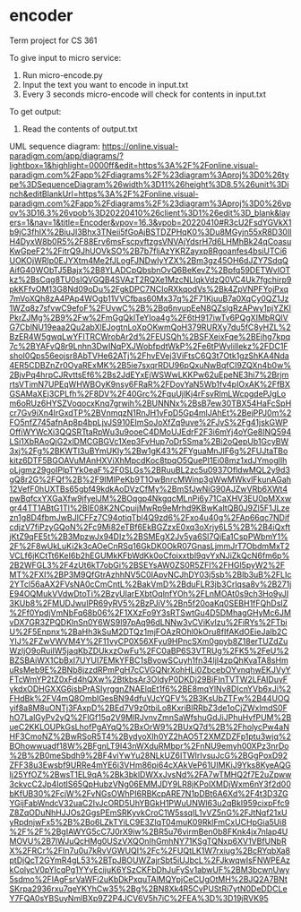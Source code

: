 # encoder
Term project for CS 361

To give input to micro service:

1. Run micro-encode.py
2. Input the text you want to encode in input.txt
3. Every 3 seconds micro-encode will check for contents in input.txt

To get output:

1. Read the contents of output.txt

UML sequence diagram:
https://online.visual-paradigm.com/app/diagrams/?lightbox=1&highlight=0000ff&edit=https%3A%2F%2Fonline.visual-paradigm.com%2Fapp%2Fdiagrams%2F%23diagram%3Aproj%3D0%26type%3DSequenceDiagram%26width%3D11%26height%3D8.5%26unit%3Dinch&editBlankUrl=https%3A%2F%2Fonline.visual-paradigm.com%2Fapp%2Fdiagrams%2F%23diagram%3Aproj%3D0%26vpov%3D16.3%26vpob%3D20220410%26client%3D1%26edit%3D_blank&layers=1&nav=1&title=Encoder&vpov=16.3&vpob=20220410#R3cU2FsdYGVkX1b9jC3fhIX%2BiuJI3Bhx3TNeii5fGoAjBSTDZPHqK0%3Du8MGyjn55xR8D30IlH4DyxW8b0R5%2F88Erv6msFscpvftzgsVNVAjYdsrH7d6LHMhBk24qCoasuKwGpeF2%2FitrQ9JhUOVkSO%2B7b7fljAzYKRZayxp8Rgoanfes4bsiUTCi6UOKOjWRIp0EJYXtm4Me2fJLogFJNDwIyYZX%2Bm3gz45OH6dJZY7SdqQAifG40WObTJ5Bajx%2B8YLADCpQbsbnOvQ6BeKevZ%2Bpfq59DETWvIOTkz%2BsCqg8TU0sIQVGQB4SVAzT2RQXe1MzcNLlqkVdzQ0VC4Uk7fgchirp9pkKFfvOM13G8Nd09oDu%2FgkDPC7NCIoRXkqodVs%2Bk4ZpVNPFYojPxq7mVoXQh8zA4PAp4WOgb11VVCfbas60Mx37q%2F71KjuuB7a0XqCy0QZ1Jz1WZq8z7sfvwC9efoF%2FUvwC%2B%2Bq6nvupEeN8QZslgRzAPwy1pjYZKlPkrZJMg%2B9%2Fw%2FmGgQklTeYIoa4g%2F6tH917iwTv6PQgXIMbRQlVG7CblNU19eaa2Qu2abXlEJogtnLoXpOKwmQoH379RURXy7du5fC8yHZL%2BzER4W5gwqLwYFITRCWrobAr2d%2FEUSQh%2BSFXeixFqe%2BEjhg7kpq7c%2BYAFvQ8r9Lnhn3DwINqPXJWobfpdtWkP%2Fe6tPWvlillekz%2FDC1FshoI0Qps56eojsr8AbTVHe62ATj%2FhvEVej3ViFtsC6Q3t7Otk1gzShKA4Nda4ER5CDBZnZr0OyaRExMK%2B5ie7sxqrRDU96pQxuNwBqfCI9ZQXn4b0w%2BjvPq4hrpCJRvttsEf6%2Bs2JdEYxEjWSWwLKKPw62uEpeNE3hi7%2BrjmrtsVTimN7UPEqWHWBOyK9nsy6FRaR%2FDovYaN5Wb1fv4pIOxAK%2FfBXGSAMaXEj3CPLfh%2F8DV%2F40Grc%2FquUjlKj4rFsvRlmLWcpgdePJgLom6oRUz6HYSZVoqocxKnq7grwih%2BUNNNx%2BsB7ew30TBX54HaFcSpHcr7Gv9iXn4IrGxdTP%2BVnmqzN1RnJH1vFpD5Gp4mlJAhEt%2BejPPJ0m%2FO5nfZ745afnAp8p4bpLjvJS910EImSoJoXfZq9uve%2FJvS%2Fg41jskGWPOffiWYWcXi3QQSRTtaRpWu3u9ooeC4DMoUJEdrF2F3i6mYj4oYGe8INQ594LSi1XbRAoQjG2xlDMCGBGVc1Xep3FvHup7oDr5Sma%2Bi2oQepUb1GcyBW3xj%2Fg%2BKWTI3uBYmUKly%2Bw1gK43%2FYguaMnJlF6g%2FUJtaTBokitz6DTF5BGOAVuMAnHXViXhMpcdKoc8tpqO5QuePI1Ei08mz1xdJYmoglIhoLjgmz29goIPlpTYk0eaF%2F0SLGs%2BRuuBL2zc5u0937OfldwMQL2y9d3gQ8r2G%2FQf%2B%2F9IMlPeKb9T1OwBnrcMWinp3gWwMWkvlFkunAGah12VefF0hUXTBs65gbf49kdkAoDVzCfMy%2BmSfJwNiG90AJZwVRb6XWt4pwBqfcxYXGaXfw9jfyelJM%2BOqgp4NkgqcMLnPi6y71CaXHV3EU0pMXxwgr44TT1ABtG1Tl%2BIE08K2NCpuijMwRp9eMrhd9KBwKaItQB0J9Zl5F1JLzezn1g8D4fbmJwBJlCFFz7C94otiqTbl4Q9zd6%2Fxo4u40g%2FAp66qc7NDifcdjzV7fiPzyGQoN%2Fc9Mi82eTBf6EkBGZzxE0xq3oXrjy6L5%2B%2B4iQxftjKtZ9qFE5t%2B3MpzwJx94DIz%2BSMEgX2Jv5ya6Sl7QjEa1CspPWbmY1%2F%2F8wUkLuKi2k3cAOeCnRSq16GkDK0OkR07GnasLjmmJrT7ObdmMxT2VCLf6jKCtTt6KeI6b2hEGUMkKFbWdKk0oCfoixxtbl9qvYxNJiZkQcN6fm6p%2B2WFGL3%2F4zUt6kT7obGi%2BSEYsAW0ZS0R5ZFl%2FHGl5pyW2%2FMT%2FXI%2BP3M9QfGtrAzhhNV5C0IApvNCJhDY03j5sb%2Blb3uB%2FLIc2YTcl56aAX2FVsNA0cCmCntL%2BakVmD%2BduFLR3jb3Crlqsa8v%2B271jE94OQMukVVdwDtoTi%2BzyUlarEXbtOqlnfYOh%2FLnMOAt0s9ch3Ho9yJI3KUb8%2FMUDJwuIPR69yRV5%2BzPJiV%2Bn5f20oaKq0SEBH1fFQhDsIZ%2Ff0YpdjVmNbFq68b06%2F1XXzFo9Y3sRTSwtGu4D5DMhagGHyMc6JMvDX7GR3ZPQDKlnSn0Y6WS9l97pAq96dLNNw3vCViKvIzu%2FiRYs%2FTbiU%2F5Enpnx%2BaHh3kSuM2DTQz1mjFOAzROhl0kOru8fIfAKdOEieJaIb2CYIJ%2FZwVWVM4Y%2F11vyCP0X56XFyu9HPncSXm0gpyb8Z18erTUZdZuWzljO9oRuiIW5jaqKbZDUkxzOwFu%2FC0aBP6S3VTRUg%2FK5%2FeU%2BZSBAiWX1CbBxI7UYUI7EMkYFBC1sBvowSCuyh1fn34IjI4zpQhKvaTA8sHmuRsMeb9E%2BNb8jzzdRPmPgH7cCVGQNrXohHLi0ZbcebOYvnqhwEKJVyYFTcWmYP2tZ0xFd4hQXw%2BtkbsAr3OIdyP0DKDj29BiFInTVTW2LFAIDuyFykdxODHGXXG6jsbPrASIyrggnZNAElqEt1f6%2BE8mqYlNv8DIcnYVb6xJi%2FHdBk%2FV4mQ8OmblGesBN94dfuVJcYQFV%2B3KsUbZTFw%2B44UOQyif8a8M8uONTj3FAxpD%2BEd7V9z0tbiLo8KxriBlRRbZ3de1oCjZWxlmdS0FhO7LalGyPv2yQ%2FlGf15q2V9MlRJvnvZmnSaWfshuGdJiJPhuHvfPUM%2BueC2KKLOUPkGsLhofPgAYqQ%2BxOrW9%2BUxQ7d%2B%2FholycPw4aNHF3CmoNZ%2BwRSoR5T4%2BydyoXIh0YZ2hAO5T2XMZDZFp1ptu3wjq%2BOhowwuadf18W%2BFgnLT9I43nWXduRMbpr%2FnNU9emyh00XPz3nrDo%2B%2B0meSbdh9%2BF4viYwYu28NLkUZ6ITWIrIvsuJcG%2BGgPoxD92ZFF38u3Ewsbf9URRe4mYE6i3VHm86pi64cXAkVeP61UIMKiJ9Yks8KyeAQGIj25YfOZ%2BwsT1EL9qA%2Bk3bklDWXxJvsNd%2FA7wTMHQ2f7E2uZpww3ckvcC2Jp4IotlS65QpHubzVNg06EMMJDY9LR8jKPolXMDjWxm6nY3f2d00bKfUB30%2FcjW%2FvNGsOWhPI6RBKcpARE7N1pDBt6A6Xd%2F4t3D3ZGYGijFabWndcV32uaC2IvJcORD5UhYBGkH1PWuUNWl63u2qBkI959cixpFfc9Z8ZqODuNhHJJOs2GgsPEmSRKyvkCroC1W5ssqIL1vVZ5nG%2FJtNqf21xUyRpdnjwFx5%2B%2Bo6LZkTYiLC9E3ZIqT04muK09RklFmCxUCHpGia5Ui8%2F%2F%2BgIAWYG5cC7J0rX9iw%2BR5u76virmBen0b8FKnk4jx7nlap4UMOVU%2B7lWJuQcHMg0USzVXQOnIhGmhNY71KSgTQNxp6XV1VBfUNbRX%2FRCr%2FIn7u0u7kRvVGWUQI%2Fc%2FUQtLK1W7rxiug%2BcRYqbXa8ptDjQcT2GYmR4gL53%2BTpJBOUWZajrSbt5iUJbcL%2FJkwqwIsFNWPEAzkColycV0pYIcqPg1YYvEcijuK6YSzCKFbDhJuFySv1abwUF%2BM3bcwnUwy5sdmo%2FIAgFsrVaWFi2uKbDkPxquTAlMQYpjCeCUgOtMH%2BJQ2A7BNtSKrpa2936rxu7qeYKYhCw35%2Bg%2BN8Xk4R5CvPUStRi7ytN0DeDDCLeY7FQA0sYBSuyNmlBXp9Z2P4JCV6V5h7iC%2FEA%3D%3D19jRVK95
